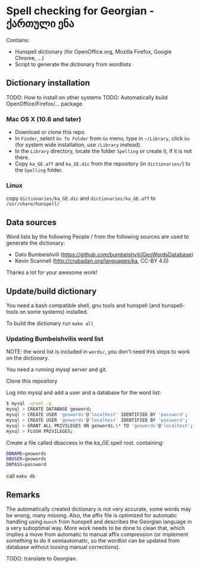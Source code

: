 
# Spell checking for Georgian - ქართული ენა #

Contains:

- Hunspell dictionary (for OpenOffice.org, Mozilla Firefox, Google Chrome, ...)
- Script to generate the dictionary from wordlists

## Dictionary installation ##

TODO: How to install on other systems
TODO: Automatically build OpenOffice/Firefox/... package.

### Mac OS X (10.6 and later) ###

- Download or clone this repo.
- In `Finder`, select `Go To Folder` from `Go` menu, type in `~/Library`, click
  `Go` (for system wide installation, use `/Library` instead).
- In the `Library` directory, locate the folder `Spelling` or create it, if it is not there.
- Copy `ka_GE.aff` and `ka_GE.dic` from the repository (in `dictionaries/`) to the `Spelling` folder.

### Linux ###

copy `dictionaries/ka_GE.dic` and `dictionaries/ka_GE.aff` to `/usr/share/hunspell/`


## Data sources ##

Word lists by the following People / from the following sources are used to generate the dictionary:

- Dato Bumbeishvili (https://github.com/bumbeishvili/GeoWordsDatabase)
- Kevin Scannell (http://crubadan.org/languages/ka, CC-BY 4.0) 

Thanks a lot for your awesome work! 


## Update/build dictionary ##

You need a bash compatible shell, gnu tools and  hunspell (and
hunspell-tools on some systems) installed.

To build the dictionary run `make all`

### Updating Bumbeishvilis word list ###

NOTE: the word list is included in `words/`, you don't need this steps to work
on the dictionary.

You need a running mysql server and git.

Clone this repository

Log into mysql and add a user and a database for the word list:

```bash
$ mysql -uroot -p
mysql > CREATE DATABASE geoword;
mysql > CREATE USER 'geowords'@'localhost' IDENTIFIED BY 'password';
mysql > CREATE USER 'geowords'@'localhost' IDENTIFIED BY 'password';
mysql > GRANT ALL PRIVILEGES ON geowords.\* TO 'geowords'@'localhost'; 
mysql > FLUSH PRIVILEGES;
```

Create a file called dbaccess in the ka\_GE.spell root.
containing:

```bash
DBNAME=geowords
DBUSER=geowords
DBPASS=password
```

call `make db`


## Remarks ##

The automatically created dictionary is not very accurate, some words may be wrong,
many missing. Also, the affix file is optimized for automatic handling using
`munch` from hunspell and describes the Georgian language in a very suboptimal
way. More work needs to be done to clean that, which implies a move from
automatic to manual affix compression (or implement something to do it
semiautomatic, so the wordlist can be updated from database without loosing
manual corrections).

TODO: translate to Georgian.
